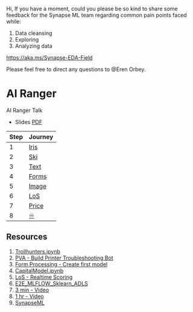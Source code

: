 Hi, If you have a moment, could you please be so kind to share some feedback for the Synapse ML team regarding common pain points faced while:

1.	Data cleansing
2.	Exploring
3.	Analyzing data

https://aka.ms/Synapse-EDA-Field 

Please feel free to direct any questions to @Eren Orbey.

# AI Ranger
AI Ranger Talk

* Slides [PDF](https://github.com/hfleitas/airanger/blob/main/Slides/HiramFleitas-ML.pdf)

| Step | Journey |
| ------- | ------- |
| 1 | [Iris](https://docs.microsoft.com/sql/machine-learning/predictions/native-scoring-predict-transact-sql) |
| 2 | [Ski](https://aka.ms/mlsqldev) |
| 3 | [Text](https://docs.microsoft.com/learn/paths/explore-natural-language-processing/) |
| 4 | [Forms](https://docs.microsoft.com/paths/improve-business-performance-ai-builder/) |
| 5 | [Image](https://docs.microsoft.com/ai-builder/get-started-with-object-detection) |
| 6 | [LoS](https://github.com/microsoft/r-server-hospital-length-of-stay) | 
| 7 | [Price](https://docs.microsoft.com/shows/ai-show/machine-learning-experiences-in-azure-synapse) |
| 8 | [♾️](https://docs.microsoft.com/azure/synapse-analytics/machine-learning/tutorial-score-model-predict-spark-pool) |

## Resources

1. [Trollhunters.ipynb](https://github.com/hfleitas/airanger/blob/main/Notebooks/Trollhunters.ipynb)
2. [PVA - Build Printer Troubleshooting Bot](https://github.com/hfleitas/airanger/blob/main/PVA%20Assets/Custom-PowerPlatform3x-5VirtualAgents-DemoJarvis.pdf)
3. [Form Processing - Create first model](https://docs.microsoft.com/learn/modules/get-started-with-form-processing/2-create-first-model)
4. [CapitalModel.ipynb](https://github.com/hfleitas/AzureSynapseForActuaries/blob/main/CodeSamples/CapitalModel.ipynb)
5. [LoS - Realtime Scoring](https://github.com/hfleitas/r-server-hospital-length-of-stay/blob/master/SQLPy/Claims/DbaHospitalLoSClaims.ipynb)
6. [E2E_MLFLOW_Sklearn_ADLS](https://ms.web.azuresynapse.net/en-us/authoring/analyze/notebooks/E2E_MLFLOW_Sklearn_ADLS?workspace=%2Fsubscriptions%2Fe4e06275-58d1-4081-8f1b-be12462eb701%2FresourceGroups%2Fwplushiramsynapse%2Fproviders%2FMicrosoft.Synapse%2Fworkspaces%2Fwplushiramsynapse)
7. [3 min - Video](https://youtube.com/watch?v=NGbk9XGWTHI&t=3163s)
8. [1 hr - Video](https://www.youtube.com/watch?v=9xf4cAVYk3o)
9. [SynapseML](https://microsoft.github.io/SynapseML/)
